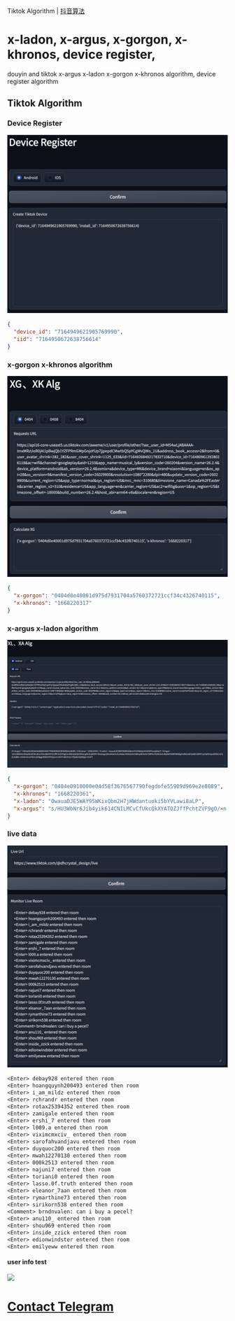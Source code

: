 Tiktok Algorithm | [抖音算法](README_dy.md)


# x-ladon, x-argus, x-gorgon, x-khronos, device register, 
douyin and tiktok x-argus x-ladon x-gorgon x-khronos algorithm, device register algorithm


## Tiktok Algorithm

### Device Register
<img src="tt_reg.png">

```json
{
  "device_id": "7164949621905769990",
  "iid": "7164950672638756614"
}
```


### x-gorgon x-khronos algorithm
<img src="tt_xg.png">

```json
{
  "x-gorgon": "0404d0e40001d975d7931704a5760372721ccf34c4326740115",
  "x-khronos": "1668220317"
}
```

### x-argus x-ladon algorithm
<img src="tt_xa.png">

```json
{
  "x-gorgon": "0404e0910000e04d58f3676567790fegdofe55909d969e2e8089",
  "x-khronos": "1668220361",
  "x-ladon": "OwauaDJE5WAY95WKixQbm2H7jHWdantuoki5bYVLawi8aLP",
  "x-argus": "s/HU3WbNr6Jib4yik614CNILMCvCfUkcQkXYATOZJffPchtZVF9gO/×n|KdrsIQOQ|TiPtssLgRnSnQdNPh+fb0z5aguOj4xvk5acihJhJzKdaz/00NxSrhsFdWhy2B2S×9n7ARIPeJYGZMJOsHJBytkNYb9WY6916fgoVxf8X20AEYyAWmS8P87/p/VpfhI0ym0DRsCrrk7j2/uhB8x+JHel5c5mu4Hb3+ybZ8ggCROkH3YiFQnyvlickOrV7aR/sYUcIJTDpMuZQd0Qp+UUJP"
}
```

### live data
<img src="tt_live.png">

```
<Enter> debay928 entered then room
<Enter> hoangquynh200493 entered then room
<Enter> i_am_mildz entered then room
<Enter> rchrandr entered then room
<Enter> rotax25394352 entered then room
<Enter> zamigale entered then room
<Enter> ershi_7 entered then room
<Enter> l009.a entered then room
<Enter> viximcmxciv_ entered then room
<Enter> sarofahvandjavu entered then room
<Enter> duyquoc200 entered then room
<Enter> mwah12270130 entered then room
<Enter> 000k2513 entered then room
<Enter> najuni7 entered then room
<Enter> toriani0 entered then room
<Enter> lasso.0f.truth entered then room
<Enter> eleanor_7aan entered then room
<Enter> rymarthine73 entered then room
<Enter> sirikorn538 entered then room
<Comment> brndnvalen: can i buy a pecel?
<Enter> anu110_ entered then room
<Enter> shou969 entered then room
<Enter> inside_zzick entered then room
<Enter> edionwindster entered then room
<Enter> emilyeww entered then room
```

#### user info test
<img src="tt_userinfo.gif">



# [Contact Telegram](https://t.me/xgxkxaxl)

